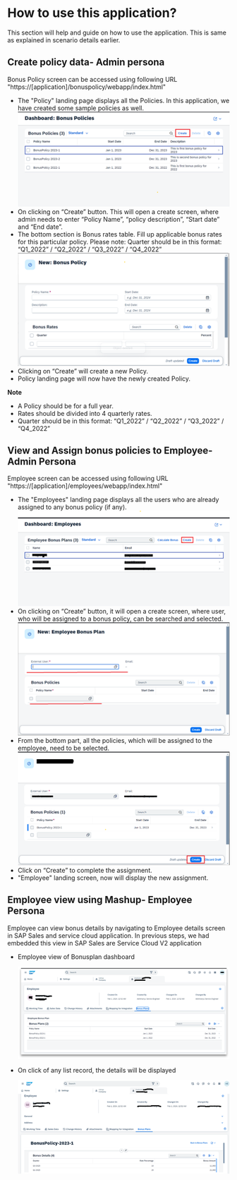 # How to use this application?

This section will help and guide on how to use the application. This is same as explained in scenario details earlier.

## Create policy data- Admin persona
Bonus Policy screen can be accessed using following URL "https://[application]/bonuspolicy/webapp/index.html"

 * The "Policy" landing page displays all the Policies. In this application, we have created some sample policies as well.
    ![Create policy ](../Images/create-policy-1.png "dashboard") 
* On clicking on “Create” button. This will open a create screen, where admin needs to enter “Policy Name”, “policy description”, “Start date” and “End date”.
* The bottom section is Bonus rates table. Fill up applicable bonus rates for this particular policy. Please note: Quarter should be in this format: “Q1_2022” / “Q2_2022” / “Q3_2022” / “Q4_2022”
    ![Create policy ](../Images/create-policy-2.png "create page") 
* Clicking on “Create” will create a new Policy.
* Policy landing page will now have the newly created Policy.

**Note** 
* A Policy should be for a full year. 
* Rates should be divided into 4 quarterly rates. 
* Quarter should be in this format: “Q1_2022” / “Q2_2022” / “Q3_2022” / “Q4_2022”

## View and Assign bonus policies to Employee- Admin Persona
Employee screen can be accessed using following URL "https://[application]/employees/webapp/index.html"

* The "Employees" landing page displays all the users who are already assigned to any bonus policy (if any).
    ![Assign policy ](../Images/assign-policy-1.png "dashboard")
* On clicking on “Create” button, it will open a create screen, where user, who will be assigned to a bonus policy, can be searched and selected.
    ![Assign policy ](../Images/assign-policy-2.png "association page blank") 
* From the bottom part, all the policies, which will be assigned to the employee, need to be selected.
    ![Assign policy ](../Images/assign-policy-3.png "association page filled")
* Click on “Create” to complete the assignment.
* "Employee" landing screen, now will display the new assignment.

## Employee view using Mashup- Employee Persona
Employee can view bonus details by navigating to Employee details screen in SAP Sales and service cloud application. In previous steps, we had embedded this view in SAP Sales are Service Cloud V2 application

* Employee view of Bonusplan dashboard

    ![User view mashup 1 ](../Images/User-view-mashup-1.png "User view mashup 1")
*  On click of any list record, the details will be displayed

    ![User view mashup 2 ](../Images/User-view-mashup-2.png "User view mashup 2")
